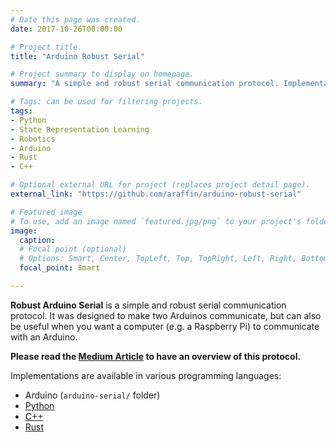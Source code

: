 ```yaml
---
# Date this page was created.
date: 2017-10-26T00:00:00

# Project title.
title: "Arduino Robust Serial"

# Project summary to display on homepage.
summary: "A simple and robust serial communication protocol. Implementation in C Arduino, C++, Python and Rust."

# Tags: can be used for filtering projects.
tags:
- Python
- State Representation Learning
- Robotics
- Arduino
- Rust
- C++

# Optional external URL for project (replaces project detail page).
external_link: "https://github.com/araffin/arduino-robust-serial"

# Featured image
# To use, add an image named `featured.jpg/png` to your project's folder.
image:
  caption:
  # Focal point (optional)
  # Options: Smart, Center, TopLeft, Top, TopRight, Left, Right, BottomLeft, Bottom, BottomRight
  focal_point: Smart

---
```


**Robust Arduino Serial** is a simple and robust serial communication protocol. It was designed to make two Arduinos communicate, but can also be useful when you want a computer (e.g. a Raspberry Pi) to communicate with an Arduino.

**Please read the [Medium Article](https://medium.com/@araffin/simple-and-robust-computer-arduino-serial-communication-f91b95596788) to have an overview of this protocol.**

Implementations are available in various programming languages:

- Arduino (`arduino-serial/` folder)
- [Python](https://github.com/araffin/python-arduino-serial)
- [C++](https://github.com/araffin/cpp-arduino-serial)
- [Rust](https://github.com/araffin/rust-arduino-serial)
